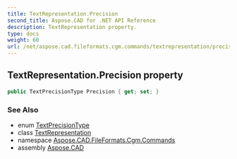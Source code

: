 ```yaml
---
title: TextRepresentation.Precision
second_title: Aspose.CAD for .NET API Reference
description: TextRepresentation property. 
type: docs
weight: 60
url: /net/aspose.cad.fileformats.cgm.commands/textrepresentation/precision/
---
```

## TextRepresentation.Precision property

```csharp
public TextPrecisionType Precision { get; set; }
```

### See Also

* enum [TextPrecisionType](../../textprecisiontype/)
* class [TextRepresentation](../)
* namespace [Aspose.CAD.FileFormats.Cgm.Commands](../../textrepresentation/)
* assembly [Aspose.CAD](../../../)



